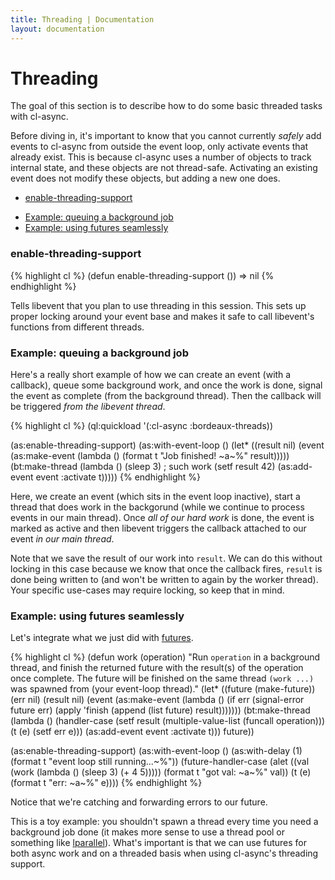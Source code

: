 ```yaml
---
title: Threading | Documentation
layout: documentation
---
```


<a id="threading"></a>
Threading
=========

The goal of this section is to describe how to do some basic threaded tasks with
cl-async.

Before diving in, it's important to know that you cannot currently 
*safely* add events to cl-async from outside the event loop, only activate
events that already exist. This is because cl-async uses a number of objects to
track internal state, and these objects are not thread-safe. Activating an
existing event does not modify these objects, but adding a new one does.

- [enable-threading-support](#enable-threading-support)
<!--
- [Example: doing event-loop operations from another thread](#thread)
-->
- [Example: queuing a background job](#queuing)
- [Example: using futures seamlessly](#futures)

<a id="enable-threading-support"></a>
### enable-threading-support
{% highlight cl %}
(defun enable-threading-support ())
  => nil
{% endhighlight %}

Tells libevent that you plan to use threading in this session. This sets up
proper locking around your event base and makes it safe to call libevent's
functions from different threads.

<!--
<a id="thread"></a>
### Example: doing event-loop operations from another thread
Let's run some operations that affect the event loop from another thread.

{% highlight cl %}
(defparameter *loop* nil)

(as:enable-threading-support)
(as:with-event-loop ()
  (setf *loop* cl-async-base:*event-base*)
  (as:with-delay (3)
    (format t "Done!"))
  (bt:make-thread
    (lambda ()
      (let ((cl-async-base:*event-base* *loop*))
        (as:with-delay (1)
          (format t "Hai from another thread!~%"))))))
(setf *loop* nil)

Here's a trivial example, but we can "steal" our event loop's context and make
it available in another thread (obviously, making sure to enable thread support
first).
-->

<a id="queuing"></a>
### Example: queuing a background job
Here's a really short example of how we can create an event (with a callback),
queue some background work, and once the work is done, signal the event as
complete (from the background thread). Then the callback will be triggered *from
the libevent thread*.

{% highlight cl %}
(ql:quickload '(:cl-async :bordeaux-threads))

(as:enable-threading-support)
(as:with-event-loop ()
  (let* ((result nil)
         (event (as:make-event (lambda () (format t "Job finished! ~a~%" result)))))
    (bt:make-thread (lambda ()
                      (sleep 3)  ; such work
                      (setf result 42)
                      (as:add-event event :activate t)))))
{% endhighlight %}

Here, we create an event (which sits in the event loop inactive), start a thread
that does work in the backgorund (while we continue to process events in our
main thread). Once *all of our hard work* is done, the event is marked as active
and then libevent triggers the callback attached to our event *in our main
thread*.

Note that we save the result of our work into `result`. We can do this without
locking in this case because we know that once the callback fires, `result` is
done being written to (and won't be written to again by the worker thread). Your
specific use-cases may require locking, so keep that in mind.

<a id="futures"></a>
### Example: using futures seamlessly
Let's integrate what we just did with [futures](/cl-async/futures).

{% highlight cl %}
(defun work (operation)
  "Run `operation` in a background thread, and finish the returned future with
   the result(s) of the operation once complete. The future will be finished on
   the same thread `(work ...)` was spawned from (your event-loop thread)."
  (let* ((future (make-future))
         (err nil)
         (result nil)
         (event (as:make-event (lambda ()
                                 (if err
                                     (signal-error future err)
                                     (apply 'finish (append (list future) result)))))))
    (bt:make-thread (lambda ()
                      (handler-case
                        (setf result (multiple-value-list (funcall operation)))
                        (t (e) (setf err e)))
                      (as:add-event event :activate t)))
    future))

(as:enable-threading-support)
(as:with-event-loop ()
  (as:with-delay (1) (format t "event loop still running...~%"))
  (future-handler-case
    (alet ((val (work (lambda () (sleep 3) (+ 4 5)))))
      (format t "got val: ~a~%" val))
    (t (e) (format t "err: ~a~%" e))))
{% endhighlight %}

Notice that we're catching and forwarding errors to our future.

This is a toy example: you shouldn't spawn a thread every time you need a
background job done (it makes more sense to use a thread pool or something like
[lparallel](http://lparallel.org/)). What's important is that we can use futures
for both async work and on a threaded basis when using cl-async's threading
support.

